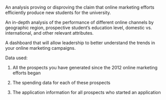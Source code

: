 An analysis proving or disproving the claim that online marketing efforts efficiently produce new students for the university.  

An in-depth analysis of the performance of different online channels by geographic region, prospective student’s education level, domestic vs. international, and other relevant attributes.  

A dashboard that will allow leadership to better understand the trends in your online marketing campaigns. 

Data used: 
1. All the prospects you have generated since the 2012 online marketing efforts began  

2. The spending data for each of these prospects  

3. The application information for all prospects who started an application 

